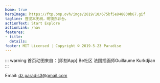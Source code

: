 ```yaml
---
home: true
heroImage: https://ftp.bmp.ovh/imgs/2019/10/675bf5e848830b67.gif
tagline: 菩提本无树，明镜亦非台。
actionText: Start Explore
actionLink: /nav
features:
- title: 
  details:
footer: MIT Licensed | Copyright © 2019-5-23 Paradise
---
```


::: warning
首页动图来自：[即刻App] Be社区 法国插画师Guillaume Kurkdjian
:::


Email: dz.paradis3@gmail.com